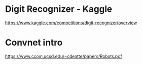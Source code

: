 # Digit Recognizer  - Kaggle
https://www.kaggle.com/competitions/digit-recognizer/overview

# Convnet intro
https://www.ccom.ucsd.edu/~cdeotte/papers/Robots.pdf
